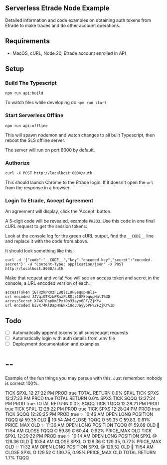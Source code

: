 ## Serverless Etrade Node Example

Detailed information and code examples on obtaining auth tokens from Etrade to make trades and do other account operations.

## Requirements

- MacOS, cURL, Node 20, Etrade account enrolled in API

## Setup

### Build The Typescript

`npm run api:build`

To watch files while developing do `npm run start`

### Start Serverless Offline

`npm run api:offline`

This will spawn nodemon and watch changes to all built Typescript, then reboot the SLS offline server.

The server will run on port 8000 by default.

### Authorize

`curl -X POST http://localhost:8000/auth`

This should launch Chrome to the Etrade login. If it doesn't open the `url` from the response in a browser.

### Login To Etrade, Accept Agreement

An agreement will display, click the 'Accept' button.

A 5-digit code will be revealed, example `PK2Q3`. Use this code in one final cURL request to get the session tokens:

Look at the console log for the green cURL output, find the `__CODE__` line and replace it with the code from above.

It should look something like this:

```
curl -d '{"code":"__CODE__","key":"encoded-key","secret":"encoded-secret"}' -H "Content-Type: application/json" -X POST http://localhost:8000/auth
```

Make that request and voila! You will see an access token and secret in the console, a URL encoded version of each.

```
accessToken iGTRzkPRmzFLBQlz1OF8equpHalI=
url encoded JJVqiGTRzkPRmzFLBQlz1OF8equpHalI%3D
accessSecret X74KlDapHmEPxiOo33ayy6PF/ZjKY=
url encoded bivX74KlDapHmEPxiOo33ayy6PF%2FZjKY%3D
```

## Todo

- [ ] Automatically append tokens to all subseeuqnt requests
- [ ] Automatically login with auth details from .env file
- [ ] Deployment documentation and examples

# --

Example of the fun things you may persue with this.
Just remember: nobody is correct 100%.

TICK SPXL 12:27:22 PM PROD true
TOTAL RETURN 0.0% SPXL
TICK SPXS 12:27:23 PM PROD true
TOTAL RETURN 0.0% SPXS
TICK SQQQ 12:27:24 PM PROD true
TOTAL RETURN 0.0% SQQQ
TICK TQQQ 12:28:21 PM PROD true
TICK SPXL 12:28:22 PM PROD true
TICK SPXS 12:28:24 PM PROD true
TICK SQQQ 12:28:25 PM PROD true
✨ 10:46 AM OPEN LONG POSITION TQQQ @ 59.35 OLD
💚 10:54 AM CLOSE TQQQ O 59.35 C 59.83, 0.81% PRICE_MAX OLD
✨ 11:36 AM OPEN LONG POSITION TQQQ @ 59.89 OLD
💚 11:54 AM CLOSE TQQQ O 59.89 C 60.44, 0.92% PRICE_MAX OLD
TICK SPXL 12:29:22 PM PROD true
✨ 10:14 AM OPEN LONG POSITION SPXL @ 128.36 OLD
💚 10:54 AM CLOSE SPXL O 128.36 C 129.35, 0.77% PRICE_MAX OLD
✨ 11:32 AM OPEN LONG POSITION SPXL @ 129.52 OLD
💚 11:54 AM CLOSE SPXL O 129.52 C 130.75, 0.95% PRICE_MAX OLD
TOTAL RETURN 1.7% TQQQ
